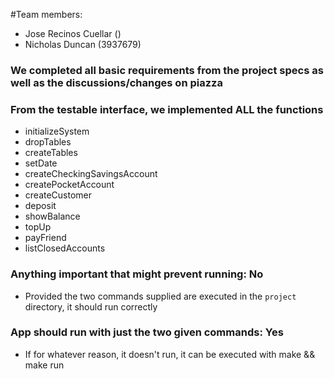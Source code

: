 #Team members: 
* Jose Recinos Cuellar ()
* Nicholas Duncan (3937679)

### We completed all basic requirements from the project specs as well as the discussions/changes on piazza


### From the testable interface, we implemented ALL the functions
* initializeSystem
* dropTables
* createTables
* setDate
* createCheckingSavingsAccount
* createPocketAccount
* createCustomer
* deposit
* showBalance
* topUp
* payFriend
* listClosedAccounts

### Anything important that might prevent running: No
* Provided the two commands supplied are executed in the `project` directory, it should run correctly

### App should run with just the two given commands: Yes
* If for whatever reason, it doesn't run, it can be executed with make && make run
